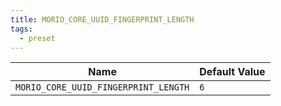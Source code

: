 ```yaml
---
title: MORIO_CORE_UUID_FINGERPRINT_LENGTH
tags:
  - preset
---
```


<!-- MORIO_AUTO_GENERATED_CONTENT_STARTS - Manual changes made below will be overwritten -->

| Name                                 | Default Value |
| ------------------------------------ | ------------- |
| `MORIO_CORE_UUID_FINGERPRINT_LENGTH` | `6`           |

<!-- MORIO_AUTO_GENERATED_CONTENT_ENDS - Manual changes made above will be overwritten -->
